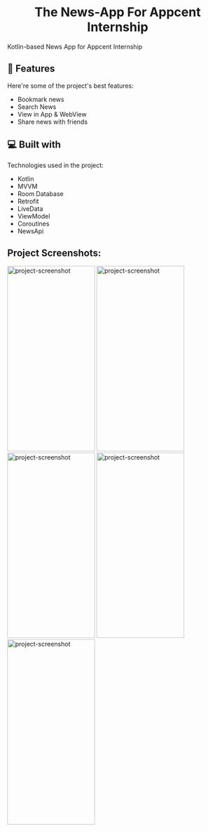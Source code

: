 <h1 align="center" id="title">The News-App For Appcent Internship</h1>

<p id="description">Kotlin-based News App for Appcent Internship</p>

  
<h2>🧐 Features</h2>

Here're some of the project's best features:

*   Bookmark news
*   Search News
*   View in App & WebView
*   Share news with friends

  
  
<h2>💻 Built with</h2>

Technologies used in the project:

*   Kotlin
*   MVVM
*   Room Database
*   Retrofit
*   LiveData
*   ViewModel
*   Coroutines
*   NewsApi

<h2>Project Screenshots:</h2>

<img src="https://kaanweb.com/image/NewsAppKotlinAppCentInternshipNewsImage.jpg" alt="project-screenshot" width="200" height="422/">

<img src="https://kaanweb.com/image/NewsAppKotlinAppCentInternshipSearchImage2.jpg" alt="project-screenshot" width="200" height="422/">

<img src="https://kaanweb.com/image/NewsAppKotlinAppCentInternshipFavoritesImage2.jpg" alt="project-screenshot" width="200" height="422/">

<img src="https://kaanweb.com/image/NewsAppKotlinAppCentInternshipWebViewImage.jpg" alt="project-screenshot" width="200" height="422/">

<img src="https://kaanweb.com/image/NewsAppKotlinAppCentInternshipContentImage.jpg" alt="project-screenshot" width="200" height="422/">
